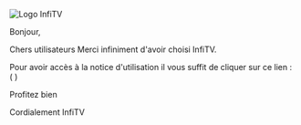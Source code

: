 ![Logo InfiTV](https://github.com/user-attachments/assets/5fc59971-fbb7-4b0d-9721-e07fc567bc92)

Bonjour,

Chers utilisateurs
Merci infiniment d'avoir choisi InfiTV.

Pour avoir accès à la notice d'utilisation il vous suffit de cliquer sur ce lien : (  )

Profitez bien

Cordialement
InfiTV
